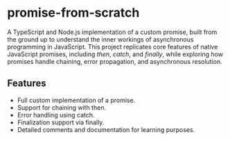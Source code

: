 # promise-from-scratch
A TypeScript and Node.js implementation of a custom promise, built from the ground up to understand the inner workings of asynchronous programming in JavaScript. This project replicates core features of native JavaScript promises, including *then*, *catch*, and *finally*, while exploring how promises handle chaining, error propagation, and asynchronous resolution.

## Features

* Full custom implementation of a promise.
* Support for chaining with then.
* Error handling using catch.
* Finalization support via finally.
* Detailed comments and documentation for learning purposes.
